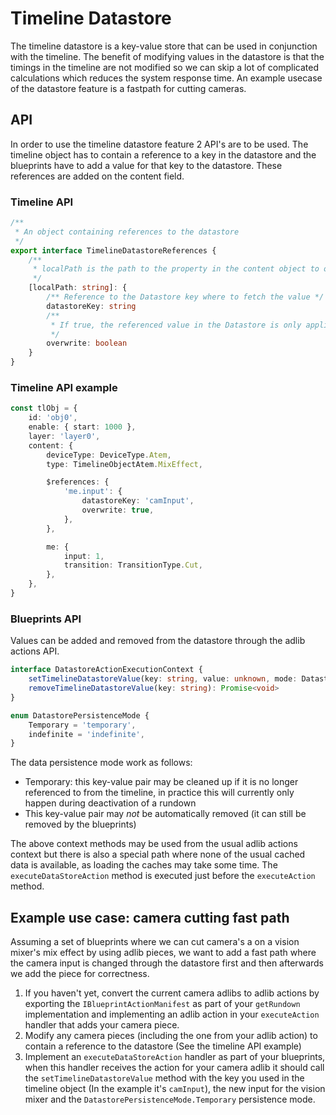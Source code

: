 # Timeline Datastore

The timeline datastore is a key-value store that can be used in conjunction with the timeline. The benefit of modifying values in the datastore is that the timings in the timeline are not modified so we can skip a lot of complicated calculations which reduces the system response time. An example usecase of the datastore feature is a fastpath for cutting cameras.

## API

In order to use the timeline datastore feature 2 API's are to be used. The timeline object has to contain a reference to a key in the datastore and the blueprints have to add a value for that key to the datastore. These references are added on the content field.

### Timeline API

```ts
/**
 * An object containing references to the datastore
 */
export interface TimelineDatastoreReferences {
	/**
	 * localPath is the path to the property in the content object to override
	 */
	[localPath: string]: {
		/** Reference to the Datastore key where to fetch the value */
		datastoreKey: string
		/**
		 * If true, the referenced value in the Datastore is only applied after the timeline-object has started (ie a later-started timeline-object will not be affected)
		 */
		overwrite: boolean
	}
}
```

### Timeline API example

```ts
const tlObj = {
	id: 'obj0',
	enable: { start: 1000 },
	layer: 'layer0',
	content: {
		deviceType: DeviceType.Atem,
		type: TimelineObjectAtem.MixEffect,

		$references: {
			'me.input': {
				datastoreKey: 'camInput',
				overwrite: true,
			},
		},

		me: {
			input: 1,
			transition: TransitionType.Cut,
		},
	},
}
```

### Blueprints API

Values can be added and removed from the datastore through the adlib actions API.

```ts
interface DatastoreActionExecutionContext {
	setTimelineDatastoreValue(key: string, value: unknown, mode: DatastorePersistenceMode): Promise<void>
	removeTimelineDatastoreValue(key: string): Promise<void>
}

enum DatastorePersistenceMode {
	Temporary = 'temporary',
	indefinite = 'indefinite',
}
```

The data persistence mode work as follows:

- Temporary: this key-value pair may be cleaned up if it is no longer referenced to from the timeline, in practice this will currently only happen during deactivation of a rundown
- This key-value pair may _not_ be automatically removed (it can still be removed by the blueprints)

The above context methods may be used from the usual adlib actions context but there is also a special path where none of the usual cached data is available, as loading the caches may take some time. The `executeDataStoreAction` method is executed just before the `executeAction` method.

## Example use case: camera cutting fast path

Assuming a set of blueprints where we can cut camera's a on a vision mixer's mix effect by using adlib pieces, we want to add a fast path where the camera input is changed through the datastore first and then afterwards we add the piece for correctness.

1.  If you haven't yet, convert the current camera adlibs to adlib actions by exporting the `IBlueprintActionManifest` as part of your `getRundown` implementation and implementing an adlib action in your `executeAction` handler that adds your camera piece.
2.  Modify any camera pieces (including the one from your adlib action) to contain a reference to the datastore (See the timeline API example)
3.  Implement an `executeDataStoreAction` handler as part of your blueprints, when this handler receives the action for your camera adlib it should call the `setTimelineDatastoreValue` method with the key you used in the timeline object (In the example it's `camInput`), the new input for the vision mixer and the `DatastorePersistenceMode.Temporary` persistence mode.

